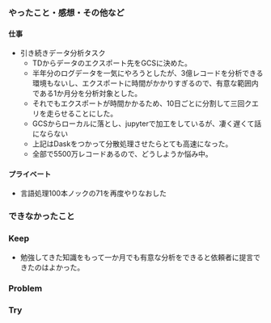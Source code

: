 ### やったこと・感想・その他など

#### 仕事

- 引き続きデータ分析タスク
  - TDからデータのエクスポート先をGCSに決めた。
  - 半年分のログデータを一気にやろうとしたが、3億レコードを分析できる環境もないし、エクスポートに時間がかかりすぎるので、有意な範囲内である1か月分を分析対象とした。
  - それでもエクスポートが時間かかるため、10日ごとに分割して三回クエリを走らせることにした。
  - GCSからローカルに落とし、jupyterで加工をしているが、凄く遅くて話にならない
  - 上記はDaskをつかって分散処理させたらとても高速になった。
  - 全部で5500万レコードあるので、どうしようか悩み中。

#### プライベート

- 言語処理100本ノックの71を再度やりなおした


### できなかったこと


### Keep

- 勉強してきた知識をもって一か月でも有意な分析をできると依頼者に提言できたのはよかった。


### Problem 


### Try

